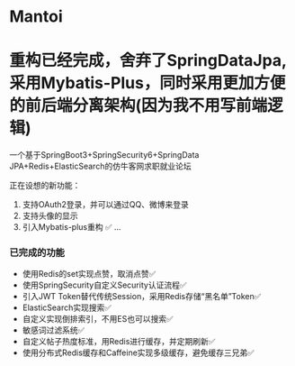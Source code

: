 # Mantoi
# 重构已经完成，舍弃了SpringDataJpa,采用Mybatis-Plus，同时采用更加方便的前后端分离架构(因为我不用写前端逻辑)
一个基于SpringBoot3+SpringSecurity6+SpringData JPA+Redis+ElasticSearch的仿牛客网求职就业论坛

正在设想的新功能：
1. 支持OAuth2登录，并可以通过QQ、微博来登录
2. 支持头像的显示
3. 引入Mybatis-plus重构 ✅
...

### 已完成的功能

* 使用Redis的set实现点赞，取消点赞✅
* 使用SpringSecurity自定义Security认证流程✅
* 引入JWT Token替代传统Session，采用Redis存储“黑名单”Token✅
* ElasticSearch实现搜索✅
* 自定义实现倒排索引，不用ES也可以搜索✅
* 敏感词过滤系统✅
* 自定义帖子热度标准，用Redis进行缓存，并定期刷新✅
* 使用分布式Redis缓存和Caffeine实现多级缓存，避免缓存三兄弟✅
